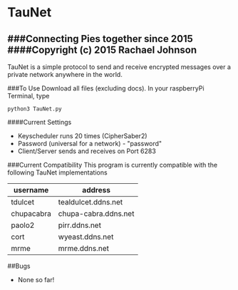 TauNet
=============
###Connecting Pies together since 2015
####Copyright (c) 2015 Rachael Johnson
-----------------------

TauNet is a simple protocol to send and receive encrypted messages over a private network anywhere in the world.

###To Use
Download all files (excluding docs).
In your raspberryPi Terminal, type
```
python3 TauNet.py
```

####Current Settings
- Keyscheduler runs 20 times (CipherSaber2)
- Password (universal for a network) - "password"
- Client/Server sends and receives on Port 6283

###Current Compatibility
This program is currently compatible with the following TauNet implementations

| username    | address              | 
| ----------- | -------------------- |
| tdulcet     | tealdulcet.ddns.net  |
| chupacabra  | chupa-cabra.ddns.net |
| paolo2      | pirr.ddns.net        |
| cort        | wyeast.ddns.net      |
| mrme        | mrme.ddns.net        |
   
   
##Bugs
- None so far!